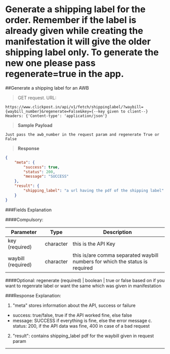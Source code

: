 # Generate a shipping label for the order. Remember if the label is already given while creating the manifestation it will give the older shipping label only. To generate the new one please pass regenerate=true in the app.

##Generate a shipping label for an AWB

>GET request. URL:

```
https://www.clickpost.in/api/v1/fetch/shippinglabel/?waybill={waybill_number}&regenerate=False&key={--key given to client--}
Headers: {'Content-type': 'application/json'}
```

>__Sample Payload__
```
Just pass the awb_number in the request param and regenerate True or False
```

>__Response__

```json
{
    "meta": {
        "success": true,
        "status": 200,
        "message": "SUCCESS"
    },
    "result": {
        "shipping_label": "a url having the pdf of the shipping label"
    }
}
```

###Fields Explanation

####Compulsory:

Parameter | Type | Description
--------- | ---- | -----------
key (required) | character | this is the API Key
waybill (required) | character | this is/are comma separated waybill numbers for which the status is required

####Optional:
regenerate (required) | boolean | true or false based on if you want to regenrate label or want the same which was given in manifestation

###Response Explanation:

1. "meta" stores information about the API, success or failure
  - success: true/false, true if the API worked fine, else false
  - message: SUCCESS if everything is fine, else the error message c. status: 200, if the API data was fine, 400 in case of a bad request
2. "result": contains shipping_label pdf for the waybill given in request param       
------
